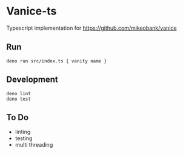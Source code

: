 # Vanice-ts

Typescript implementation for https://github.com/mikeobank/vanice

## Run

```
deno run src/index.ts { vanity name }
```

## Development

```
deno lint
deno test
```

## To Do
- linting
- testing
- multi threading
